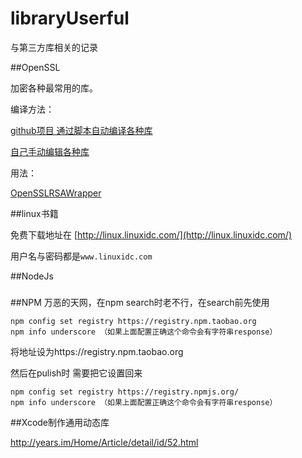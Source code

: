 libraryUserful
==============

与第三方库相关的记录

##OpenSSL

加密各种最常用的库。

编译方法：

[github项目 通过脚本自动编译各种库](https://github.com/x2on/OpenSSL-for-iPhone)

[自己手动编辑各种库](http://blog.csdn.net/gf771115/article/details/41596497)

用法：

[OpenSSLRSAWrapper](https://github.com/reference/OpenSSLRSAWrapper)

##linux书籍

免费下载地址在 [http://linux.linuxidc.com/](http://linux.linuxidc.com/)

用户名与密码都是`www.linuxidc.com`


##NodeJs

###

##NPM
万恶的天网，在npm search时老不行，在search前先使用

	npm config set registry https://registry.npm.taobao.org 
	npm info underscore （如果上面配置正确这个命令会有字符串response）

将地址设为https://registry.npm.taobao.org

然后在pulish时 需要把它设置回来

	npm config set registry https://registry.npmjs.org/
	npm info underscore （如果上面配置正确这个命令会有字符串response）
	
	
	
	
##Xcode制作通用动态库

<http://years.im/Home/Article/detail/id/52.html>